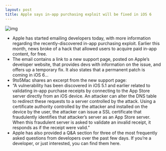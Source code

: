 ```yaml
---
layout: post
title: Apple says in-app purchasing exploit will be fixed in iOS 6
---
```

![img](http://media.idownloadblog.com/wp-content/uploads/2012/07/in-app-purchase-dev-e1342819905400.png)
* Apple has started emailing developers today, with more information regarding the recently-discovered in-app purchasing exploit. Earlier this month, news broke of a hack that allowed users to acquire paid in-app content, for free.
* The email contains a link to a new support page, posted on Apple’s developer website, that provides devs with information on the issue, and offers up a temporary fix. It also states that a permanent patch is coming in iOS 6…
* 9to5Mac shares an excerpt from the new support page:
* “A vulnerability has been discovered in iOS 5.1 and earlier related to validating in-app purchase receipts by connecting to the App Store server directly from an iOS device. An attacker can alter the DNS table to redirect these requests to a server controlled by the attack. Using a certificate authority controlled by the attacker and installed on the device by the user, the attacker can issue a SSL certificate that fraudulently identifies that attacker’s server as an App Store server. When this fraudulent server is asked to validate an invalid receipt, it responds as if the receipt were valid.”
* Apple has also provided a Q&A section for three of the most frequently asked questions from developers over the past few days. If you’re a developer, or just interested, you can find them here.

